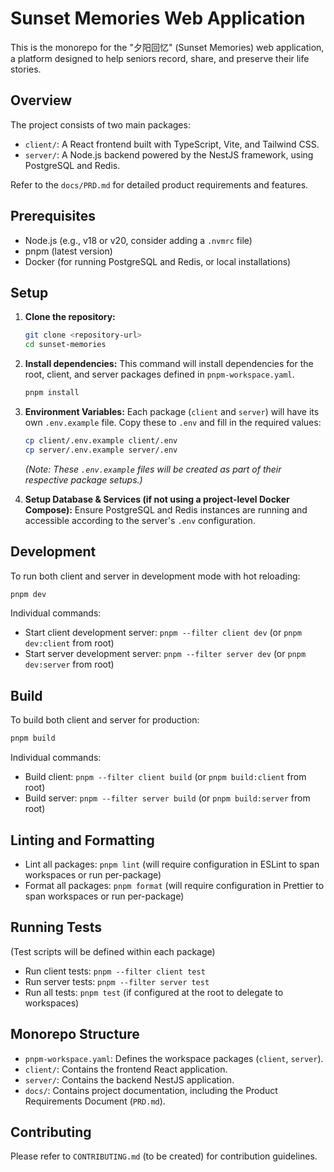 # Sunset Memories Web Application

This is the monorepo for the "夕阳回忆" (Sunset Memories) web application, a platform designed to help seniors record, share, and preserve their life stories.

## Overview

The project consists of two main packages:

-   `client/`: A React frontend built with TypeScript, Vite, and Tailwind CSS.
-   `server/`: A Node.js backend powered by the NestJS framework, using PostgreSQL and Redis.

Refer to the `docs/PRD.md` for detailed product requirements and features.

## Prerequisites

-   Node.js (e.g., v18 or v20, consider adding a `.nvmrc` file)
-   pnpm (latest version)
-   Docker (for running PostgreSQL and Redis, or local installations)

## Setup

1.  **Clone the repository:**
    ```bash
    git clone <repository-url>
    cd sunset-memories
    ```

2.  **Install dependencies:**
    This command will install dependencies for the root, client, and server packages defined in `pnpm-workspace.yaml`.
    ```bash
    pnpm install
    ```

3.  **Environment Variables:**
    Each package (`client` and `server`) will have its own `.env.example` file. Copy these to `.env` and fill in the required values:
    ```bash
    cp client/.env.example client/.env
    cp server/.env.example server/.env
    ```
    *(Note: These `.env.example` files will be created as part of their respective package setups.)*

4.  **Setup Database & Services (if not using a project-level Docker Compose):**
    Ensure PostgreSQL and Redis instances are running and accessible according to the server's `.env` configuration.

## Development

To run both client and server in development mode with hot reloading:

```bash
pnpm dev
```

Individual commands:

-   Start client development server: `pnpm --filter client dev` (or `pnpm dev:client` from root)
-   Start server development server: `pnpm --filter server dev` (or `pnpm dev:server` from root)

## Build

To build both client and server for production:

```bash
pnpm build
```

Individual commands:

-   Build client: `pnpm --filter client build` (or `pnpm build:client` from root)
-   Build server: `pnpm --filter server build` (or `pnpm build:server` from root)

## Linting and Formatting

-   Lint all packages: `pnpm lint` (will require configuration in ESLint to span workspaces or run per-package)
-   Format all packages: `pnpm format` (will require configuration in Prettier to span workspaces or run per-package)

## Running Tests

(Test scripts will be defined within each package)

-   Run client tests: `pnpm --filter client test`
-   Run server tests: `pnpm --filter server test`
-   Run all tests: `pnpm test` (if configured at the root to delegate to workspaces)


## Monorepo Structure

-   `pnpm-workspace.yaml`: Defines the workspace packages (`client`, `server`).
-   `client/`: Contains the frontend React application.
-   `server/`: Contains the backend NestJS application.
-   `docs/`: Contains project documentation, including the Product Requirements Document (`PRD.md`).

## Contributing

Please refer to `CONTRIBUTING.md` (to be created) for contribution guidelines.
